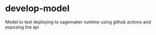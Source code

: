 # develop-model

Model to test deploying to sagemaker runtime using github actions and exposing the api
